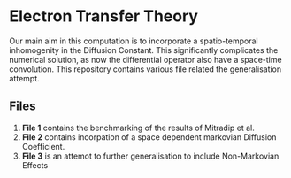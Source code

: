 # Electron Transfer Theory

Our main aim in this computation is to incorporate a spatio-temporal inhomogenity in the Diffusion Constant. This significantly complicates the numerical solution, as now the differential operator also have a space-time convolution. This repository contains various file related the generalisation attempt.

## Files 

1. **File 1** contains the benchmarking of the results of Mitradip et al.
2. **File 2** contains incorpation of a space dependent markovian Diffusion Coefficient.
3. **File 3** is an attemot to further generalisation to include Non-Markovian Effects
